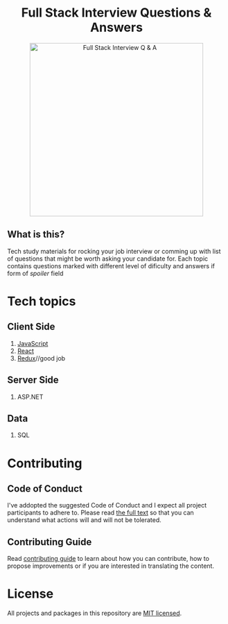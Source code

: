 <h1 align="center">
Full Stack Interview Questions & Answers
</h1>
<p align="center"> 
    <img src="https://github.com/monkey3310/full-stack-interview/blob/master/assets/startup-life.svg" alt="Full Stack Interview Q & A" width="400"/>    
</p>

## What is this?
Tech study materials for rocking your job interview or comming up with list of questions that might be worth asking your candidate for.
Each topic contains questions marked with different level of dificulty and answers if form of _spoiler_ field

# Tech topics
## Client Side
1. [JavaScript](./tech/javascript.MD)
2. [React](./tech/react.MD)
3. [Redux](./tech/redux.MD)//good job

## Server Side
1. ASP.NET

## Data
1. SQL

# Contributing
## Code of Conduct
I've addopted the suggested Code of Conduct and I expect all project participants to adhere to. Please read [the full text](./CODE_OF_CONDUCT.md) so that you can understand what actions will and will not be tolerated.
## Contributing Guide
Read [contributing guide](CONTRIBUTING.md) to learn about how you can contribute, how to propose improvements or if you are interested in translating the content.

# License
All projects and packages in this repository are [MIT licensed](./LICENSE).
